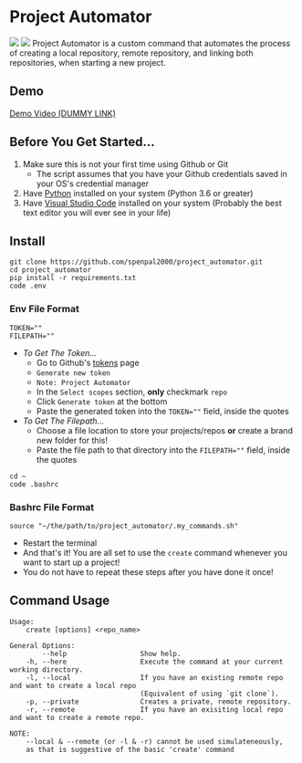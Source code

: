 # Project Automator
![](https://img.shields.io/github/license/spenpal2000/project_automator) ![](https://img.shields.io/github/stars/spenpal2000/project_automator)
Project Automator is a custom command that automates the process of creating a local repository, remote repository, and linking both repositories, when starting a new project.

## Demo
[Demo Video (DUMMY LINK)]()

## Before You Get Started...
1. Make sure this is not your first time using Github or Git
    - The script assumes that you have your Github credentials saved in your OS's credential manager 
2. Have [Python](https://www.python.org/downloads/) installed on your system (Python 3.6 or greater)
3. Have [Visual Studio Code](https://code.visualstudio.com/download) installed on your system (Probably the best text editor you will ever see in your life)

## Install
```
git clone https://github.com/spenpal2000/project_automator.git
cd project_automator
pip install -r requirements.txt
code .env
```
### Env File Format
```
TOKEN=""
FILEPATH=""
```
- *To Get The Token...*
    - Go to Github's [tokens](https://github.com/settings/tokens) page
    - `Generate new token`
    - `Note: Project Automator`
    - In the `Select scopes` section, **only** checkmark `repo`
    - Click `Generate token` at the bottom
    - Paste the generated token into the `TOKEN=""` field, inside the quotes
- *To Get The Filepath...*
    - Choose a file location to store your projects/repos **or** create a brand new folder for this!
    - Paste the file path to that directory into the `FILEPATH=""` field, inside the quotes
```
cd ~
code .bashrc
```

### Bashrc File Format
```
source "~/the/path/to/project_automator/.my_commands.sh"
```
- Restart the terminal
- And that's it! You are all set to use the `create` command whenever you want to start up a project!
- You do not have to repeat these steps after you have done it once!
    
## Command Usage
```
Usage:
    create [options] <repo_name> 

General Options:
        --help                  Show help.
    -h, --here                  Execute the command at your current working directory.
    -l, --local                 If you have an existing remote repo and want to create a local repo 
                                (Equivalent of using `git clone`).
    -p, --private               Creates a private, remote repository.
    -r, --remote                If you have an exisiting local repo and want to create a remote repo.

NOTE:
    --local & --remote (or -l & -r) cannot be used simulateneously, 
    as that is suggestive of the basic 'create' command
```
